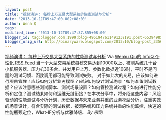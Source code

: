 ```yaml
---
layout: post
title: "视频演讲： 每秒上万交易大型系统的性能测试与分析"
date: '2013-10-12T09:47:00.002+08:00'
author: Wenh Q
tags:
modified_time: '2013-10-12T09:47:37.855+08:00'
blogger_id: tag:blogger.com,1999:blog-4961947611491238191.post-6539498536882900041
blogger_orig_url: http://binaryware.blogspot.com/2013/10/blog-post_3356.html
---
```

[视频演讲：
每秒上万交易大型系统的性能测试与分析](http://www.infoq.com/cn/presentations/large-trading-system-performance-testing-and-analysis)
Via [Wenhu Qiu的 InfoQ 个性化 RSS Feed](http://www.infoq.com/cn/)
当一个大型交易系统每秒交易达到10000以上、被测系统几十台小机服务器、压力机30多台、并发用户上万、参数化数据近10G时，平时不是问题的测试习惯、函数调用都可能导致测试失败。
对于如此大的交易，应该如何进行项目管理？应该如何分析业务模型？应该如何设计测试场景？如何准备测试数据？应该注意哪些测试脚本、测试场景设置？如何管控测试过程？如何进行性能分析和定位？测试结果如何和运维无缝衔接？在本次分享中，将介绍这些内容：风险驱动的性能测试与分析计划，历史数据与未来业务并重的业务模型分析，注重实效的场景设计，符合实际的测试数据，被测系统和压力系统并重的性能监控，快速的性能瓶颈定位，What-IF分析与优雅降级。
*By 宗刚*
